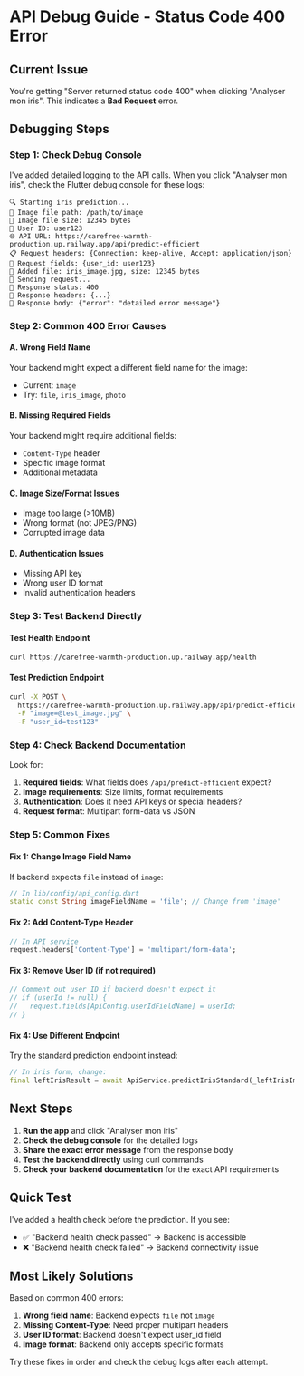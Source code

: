 # API Debug Guide - Status Code 400 Error

## Current Issue
You're getting "Server returned status code 400" when clicking "Analyser mon iris". This indicates a **Bad Request** error.

## Debugging Steps

### Step 1: Check Debug Console
I've added detailed logging to the API calls. When you click "Analyser mon iris", check the Flutter debug console for these logs:

```
🔍 Starting iris prediction...
📁 Image file path: /path/to/image
📏 Image file size: 12345 bytes
👤 User ID: user123
🌐 API URL: https://carefree-warmth-production.up.railway.app/api/predict-efficient
📋 Request headers: {Connection: keep-alive, Accept: application/json}
📝 Request fields: {user_id: user123}
📎 Added file: iris_image.jpg, size: 12345 bytes
🚀 Sending request...
📨 Response status: 400
📨 Response headers: {...}
📨 Response body: {"error": "detailed error message"}
```

### Step 2: Common 400 Error Causes

#### A. Wrong Field Name
Your backend might expect a different field name for the image:
- Current: `image`
- Try: `file`, `iris_image`, `photo`

#### B. Missing Required Fields
Your backend might require additional fields:
- `Content-Type` header
- Specific image format
- Additional metadata

#### C. Image Size/Format Issues
- Image too large (>10MB)
- Wrong format (not JPEG/PNG)
- Corrupted image data

#### D. Authentication Issues
- Missing API key
- Wrong user ID format
- Invalid authentication headers

### Step 3: Test Backend Directly

#### Test Health Endpoint
```bash
curl https://carefree-warmth-production.up.railway.app/health
```

#### Test Prediction Endpoint
```bash
curl -X POST \
  https://carefree-warmth-production.up.railway.app/api/predict-efficient \
  -F "image=@test_image.jpg" \
  -F "user_id=test123"
```

### Step 4: Check Backend Documentation

Look for:
1. **Required fields**: What fields does `/api/predict-efficient` expect?
2. **Image requirements**: Size limits, format requirements
3. **Authentication**: Does it need API keys or special headers?
4. **Request format**: Multipart form-data vs JSON

### Step 5: Common Fixes

#### Fix 1: Change Image Field Name
If backend expects `file` instead of `image`:
```dart
// In lib/config/api_config.dart
static const String imageFieldName = 'file'; // Change from 'image'
```

#### Fix 2: Add Content-Type Header
```dart
// In API service
request.headers['Content-Type'] = 'multipart/form-data';
```

#### Fix 3: Remove User ID (if not required)
```dart
// Comment out user ID if backend doesn't expect it
// if (userId != null) {
//   request.fields[ApiConfig.userIdFieldName] = userId;
// }
```

#### Fix 4: Use Different Endpoint
Try the standard prediction endpoint instead:
```dart
// In iris form, change:
final leftIrisResult = await ApiService.predictIrisStandard(_leftIrisImage!);
```

## Next Steps

1. **Run the app** and click "Analyser mon iris"
2. **Check the debug console** for the detailed logs
3. **Share the exact error message** from the response body
4. **Test the backend directly** using curl commands
5. **Check your backend documentation** for the exact API requirements

## Quick Test

I've added a health check before the prediction. If you see:
- ✅ "Backend health check passed" → Backend is accessible
- ❌ "Backend health check failed" → Backend connectivity issue

## Most Likely Solutions

Based on common 400 errors:

1. **Wrong field name**: Backend expects `file` not `image`
2. **Missing Content-Type**: Need proper multipart headers
3. **User ID format**: Backend doesn't expect user_id field
4. **Image format**: Backend only accepts specific formats

Try these fixes in order and check the debug logs after each attempt.
